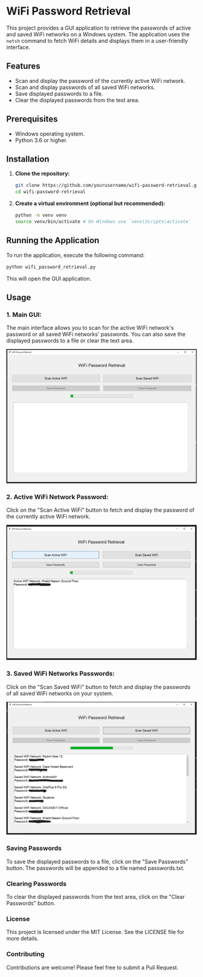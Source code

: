 # WiFi Password Retrieval

This project provides a GUI application to retrieve the passwords of active and saved WiFi networks on a Windows system. The application uses the `netsh` command to fetch WiFi details and displays them in a user-friendly interface.

## Features

- Scan and display the password of the currently active WiFi network.
- Scan and display passwords of all saved WiFi networks.
- Save displayed passwords to a file.
- Clear the displayed passwords from the text area.

## Prerequisites

- Windows operating system.
- Python 3.6 or higher.

## Installation

1. **Clone the repository:**

    ```bash
    git clone https://github.com/yourusername/wifi-password-retrieval.git
    cd wifi-password-retrieval
    ```

2. **Create a virtual environment (optional but recommended):**

    ```bash
    python -m venv venv
    source venv/bin/activate # On Windows use `venv\Scripts\activate`
    ```

## Running the Application

To run the application, execute the following command:

```bash
python wifi_password_retrieval.py
```

This will open the GUI application.

## Usage

### 1.	Main GUI:
The main interface allows you to scan for the active WiFi network's password or all saved WiFi networks' passwords. You can also save the displayed passwords to a file or clear the text area.

![Main GUI](wifi_scanner.png)

### 2.	Active WiFi Network Password:
Click on the "Scan Active WiFi" button to fetch and display the password of the currently active WiFi network.

![Main GUI](Active_networks.png)

### 3.	Saved WiFi Networks Passwords:
Click on the "Scan Saved WiFi" button to fetch and display the passwords of all saved WiFi networks on your system.

![Main GUI](All_saved_networks.png)

### Saving Passwords
To save the displayed passwords to a file, click on the "Save Passwords" button. The passwords will be appended to a file named passwords.txt.

### Clearing Passwords
To clear the displayed passwords from the text area, click on the "Clear Passwords" button.

### License
This project is licensed under the MIT License. See the LICENSE file for more details.

### Contributing
Contributions are welcome! Please feel free to submit a Pull Request.


